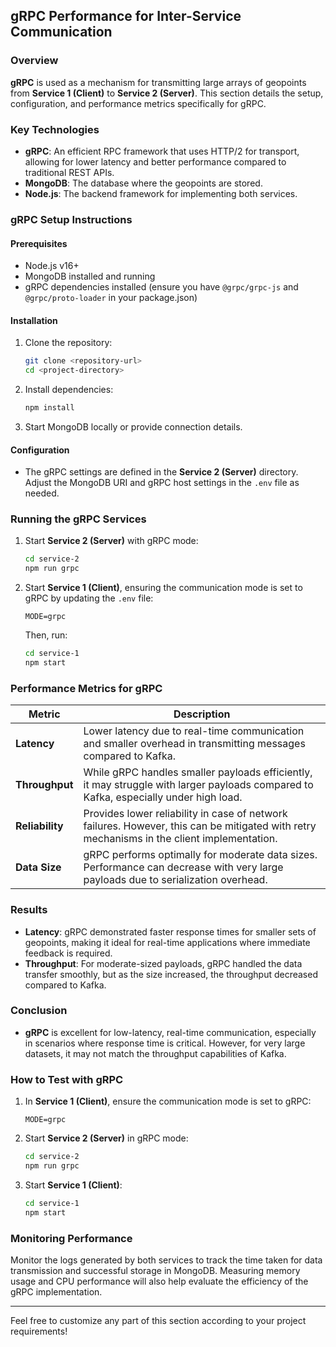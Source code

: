 ## gRPC Performance for Inter-Service Communication

### Overview

**gRPC** is used as a mechanism for transmitting large arrays of geopoints from **Service 1 (Client)** to **Service 2 (Server)**. This section details the setup, configuration, and performance metrics specifically for gRPC.

### Key Technologies

- **gRPC**: An efficient RPC framework that uses HTTP/2 for transport, allowing for lower latency and better performance compared to traditional REST APIs.
- **MongoDB**: The database where the geopoints are stored.
- **Node.js**: The backend framework for implementing both services.

### gRPC Setup Instructions

#### Prerequisites

- Node.js v16+
- MongoDB installed and running
- gRPC dependencies installed (ensure you have `@grpc/grpc-js` and `@grpc/proto-loader` in your package.json)

#### Installation

1. Clone the repository:

   ```bash
   git clone <repository-url>
   cd <project-directory>
   ```

2. Install dependencies:

   ```bash
   npm install
   ```

3. Start MongoDB locally or provide connection details.

#### Configuration

- The gRPC settings are defined in the **Service 2 (Server)** directory. Adjust the MongoDB URI and gRPC host settings in the `.env` file as needed.

### Running the gRPC Services

1. Start **Service 2 (Server)** with gRPC mode:

   ```bash
   cd service-2
   npm run grpc
   ```

2. Start **Service 1 (Client)**, ensuring the communication mode is set to gRPC by updating the `.env` file:

   ```
   MODE=grpc
   ```

   Then, run:

   ```bash
   cd service-1
   npm start
   ```

### Performance Metrics for gRPC

| Metric          | Description                                                                                                                                |
| --------------- | ------------------------------------------------------------------------------------------------------------------------------------------ |
| **Latency**     | Lower latency due to real-time communication and smaller overhead in transmitting messages compared to Kafka.                              |
| **Throughput**  | While gRPC handles smaller payloads efficiently, it may struggle with larger payloads compared to Kafka, especially under high load.       |
| **Reliability** | Provides lower reliability in case of network failures. However, this can be mitigated with retry mechanisms in the client implementation. |
| **Data Size**   | gRPC performs optimally for moderate data sizes. Performance can decrease with very large payloads due to serialization overhead.          |

### Results

- **Latency**: gRPC demonstrated faster response times for smaller sets of geopoints, making it ideal for real-time applications where immediate feedback is required.
- **Throughput**: For moderate-sized payloads, gRPC handled the data transfer smoothly, but as the size increased, the throughput decreased compared to Kafka.

### Conclusion

- **gRPC** is excellent for low-latency, real-time communication, especially in scenarios where response time is critical. However, for very large datasets, it may not match the throughput capabilities of Kafka.

### How to Test with gRPC

1. In **Service 1 (Client)**, ensure the communication mode is set to gRPC:

   ```
   MODE=grpc
   ```

2. Start **Service 2 (Server)** in gRPC mode:

   ```bash
   cd service-2
   npm run grpc
   ```

3. Start **Service 1 (Client)**:

   ```bash
   cd service-1
   npm start
   ```

### Monitoring Performance

Monitor the logs generated by both services to track the time taken for data transmission and successful storage in MongoDB. Measuring memory usage and CPU performance will also help evaluate the efficiency of the gRPC implementation.

---

Feel free to customize any part of this section according to your project requirements!
